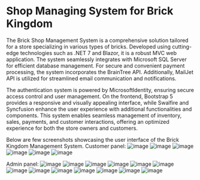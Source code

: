 # Shop Managing System for Brick Kingdom

The Brick Shop Management System is a comprehensive solution tailored for a store specializing in various types of bricks. Developed using cutting-edge technologies such as .NET 7 and Blazor, it is a robust MVC web application. The system seamlessly integrates with Microsoft SQL Server for efficient database management. For secure and convenient payment processing, the system incorporates the BrainTree API. Additionally, MailJet API is utilized for streamlined email communication and notifications.

The authentication system is powered by MicrosoftIdentity, ensuring secure access control and user management. On the frontend, Bootstrap 5 provides a responsive and visually appealing interface, while Swalfire and Syncfusion enhance the user experience with additional functionalities and components. This system enables seamless management of inventory, sales, payments, and customer interactions, offering an optimized experience for both the store owners and customers.

Below are few screenshots showcasing the user interface of the Brick Kingdom Management System.
Customer panel: 
![image](https://github.com/dimasyao/SMS_Brick-Kingdom/assets/83029025/904d93e4-bcb8-45df-a354-58438be4c0b0)
![image](https://github.com/dimasyao/SMS_Brick-Kingdom/assets/83029025/58f40d81-33b6-482d-a600-071b3361c7b3)
![image](https://github.com/dimasyao/SMS_Brick-Kingdom/assets/83029025/2c771e6b-eb68-47af-9b7d-3831999cb899)
![image](https://github.com/dimasyao/SMS_Brick-Kingdom/assets/83029025/6ee52267-a940-4d9e-b3cc-66f0c82d1023)
![image](https://github.com/dimasyao/SMS_Brick-Kingdom/assets/83029025/97efeda9-be26-48ef-aa6a-1c9115e33394)
![image](https://github.com/dimasyao/SMS_Brick-Kingdom/assets/83029025/6eb620d8-5590-4184-b499-f52b94768fd8)

Admin panel:
![image](https://github.com/dimasyao/SMS_Brick-Kingdom/assets/83029025/a7a07199-2acc-4374-be59-5bf12124330f)
![image](https://github.com/dimasyao/SMS_Brick-Kingdom/assets/83029025/55009c6c-cef5-4982-9e28-4c270dede1b9)
![image](https://github.com/dimasyao/SMS_Brick-Kingdom/assets/83029025/044cd3c2-8e28-4d09-a461-7e0440dcfbb0)
![image](https://github.com/dimasyao/SMS_Brick-Kingdom/assets/83029025/0f4b7d74-9d58-4b84-a6e9-cef4a05b3976)
![image](https://github.com/dimasyao/SMS_Brick-Kingdom/assets/83029025/60a92e11-eabf-4802-b153-09c6d3bda90d)
![image](https://github.com/dimasyao/SMS_Brick-Kingdom/assets/83029025/7b818a5c-d90f-4513-8419-55adb7e47ee7)
![image](https://github.com/dimasyao/SMS_Brick-Kingdom/assets/83029025/32a9bd19-851b-4c18-abcd-b9295c61fdd9)
![image](https://github.com/dimasyao/SMS_Brick-Kingdom/assets/83029025/2e507c1b-30d7-4c61-b1ed-03f9b7ce9d91)
![image](https://github.com/dimasyao/SMS_Brick-Kingdom/assets/83029025/555d7163-2c6a-4466-a322-7e8ff8a01800)
![image](https://github.com/dimasyao/SMS_Brick-Kingdom/assets/83029025/07f172f0-af8b-47a7-b5ec-0a2c20430a32)
![image](https://github.com/dimasyao/SMS_Brick-Kingdom/assets/83029025/7d04b299-4357-4697-a6bd-000951bdeed7)
![image](https://github.com/dimasyao/SMS_Brick-Kingdom/assets/83029025/ecfefb60-6033-48a5-bdde-aaad51eb3a4a)
![image](https://github.com/dimasyao/SMS_Brick-Kingdom/assets/83029025/0dd1f25a-f9e2-422c-b73c-d05436527101)









